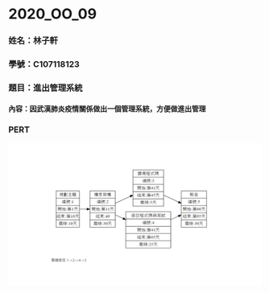 # 2020_OO_09
### 姓名：林子軒
### 學號：C107118123 
### 題目：進出管理系統
#### 內容：因武漢肺炎疫情關係做出一個管理系統，方便做進出管理
### PERT
![PERT](PERT.png "PERT")

